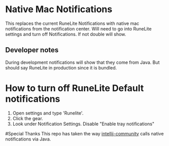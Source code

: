 # Native Mac Notifications

This replaces the current RuneLite Notifications with native mac notifications from the notification center. Will need 
to go into RuneLite settings and turn off Notifications. If not double will show. 

## Developer notes
During development notifications will show that they come from Java. But should say RuneLite
in production since it is bundled.

# How to turn off RuneLite Default notifications
1. Open settings and type 'Runelite'.
2. Click the gear.
3. Look under Notification Settings. Disable "Enable tray notifications"


#Special Thanks
This repo has taken the way [intellij-community](https://github.com/JetBrains/intellij-community) calls native notifications 
via Java.